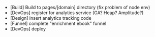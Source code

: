 - [Build]  Build to pages/[domain] directory (fix problem of node env)
- [DevOps] register for analytics service (GA? Heap? Amplitude?)
- [Design] insert analytics tracking code
- [Funnel] complete "enrichment ebook" funnel
- [DevOps] deploy

